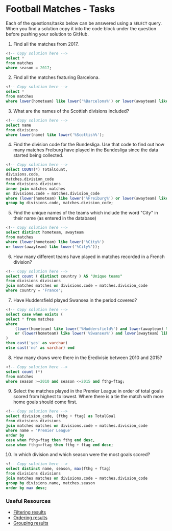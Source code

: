 # Football Matches - Tasks

Each of the questions/tasks below can be answered using a `SELECT` query. When you find a solution copy it into the code block under the question before pushing your solution to GitHub.

1) Find all the matches from 2017.

```sql
<!-- Copy solution here -->
select * 
from matches 
where season = 2017;
```

2) Find all the matches featuring Barcelona.

```sql
<!-- Copy solution here -->
select *
from matches
where lower(hometeam) like lower('%Barcelona%') or lower(awayteam) like lower('%Barcelona%') ;

```

3) What are the names of the Scottish divisions included?

```sql
<!-- Copy solution here -->
select name
from divisions
where lower(name) like lower('%Scottish%');

```

4) Find the division code for the Bundesliga. Use that code to find out how many matches Freiburg have played in the Bundesliga since the data started being collected.

```sql
<!-- Copy solution here -->
select COUNT(*) TotalCount,
divisions.code,
matches.division_code
from divisions divisions
inner join matches matches 
on divisions.code = matches.division_code
where (lower(hometeam) like lower('%Freiburg%') or lower(awayteam) like lower('%Freiburg%')) and (lower(name) like lower('%Bundesliga%')) 
group by divisions.code, matches.division_code;

```

5) Find the unique names of the teams which include the word "City" in their name (as entered in the database)

```sql
<!-- Copy solution here -->
select distinct hometeam, awayteam 
from matches 
where (lower(hometeam) like lower('%City%') 
or lower(awayteam) like lower('%City%'));

```

6) How many different teams have played in matches recorded in a French division?

```sql
<!-- Copy solution here -->
select count ( distinct country ) AS "Unique teams" 
from divisions divisions
join matches matches on divisions.code = matches.division_code
where country = 'France';

```

7) Have Huddersfield played Swansea in the period covered?

```sql
<!-- Copy solution here -->
select case when exists (
select * from matches 
where 
	(lower(hometeam) like lower('%Huddersfield%') and lower(awayteam) like lower('%Swansea%')) 
	or (lower(hometeam) like lower('%Swansea%') and lower(awayteam) like lower('%Huddersfield%'))
)
then cast('yes' as varchar)
else cast('no' as varchar) end


```

8) How many draws were there in the Eredivisie between 2010 and 2015?

```sql
<!-- Copy solution here -->
select count (*)
from matches 
where season >=2010 and season <=2015 and fthg=ftag;

```

9) Select the matches played in the Premier League in order of total goals scored from highest to lowest. Where there is a tie the match with more home goals should come first.

```sql
<!-- Copy solution here -->
select division_code, (fthg + ftag) as TotalGoal
from divisions divisions
join matches matches on divisions.code = matches.division_code
where name = 'Premier League' 
order by 
case when fthg=ftag then fthg end desc,
case when fthg<>ftag then fthg + ftag end desc;

```

10) In which division and which season were the most goals scored?

```sql
<!-- Copy solution here -->
select distinct name, season, max(fthg + ftag)
from divisions divisions
join matches matches on divisions.code = matches.division_code
group by divisions.name, matches.season
order by max desc;

```

### Useful Resources

- [Filtering results](https://www.w3schools.com/sql/sql_where.asp)
- [Ordering results](https://www.w3schools.com/sql/sql_orderby.asp)
- [Grouping results](https://www.w3schools.com/sql/sql_groupby.asp)